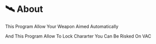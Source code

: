 # 🛰 About
This Program Allow Your Weapon Aimed Automatically

And This Program Allow To Lock Chararter You Can Be Risked On VAC

